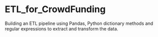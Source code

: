 # ETL_for_CrowdFunding
Building an ETL pipeline using Pandas, Python dictionary methods and regular expressions to extract and transform the data. 
